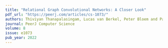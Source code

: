 ```yaml
---
title: "Relational Graph Convolutional Networks: A Closer Look"
pdf_url: "https://peerj.com/articles/cs-1073/"
authors: Thiviyan Thanapalasingam, Lucas van Berkel, Peter Bloem and Paul Groth
journal: PeerJ Computer Science 
volume: 8
issue: e1073
pub_year: 2022
---
```

